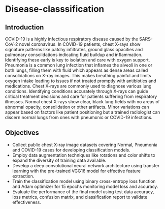 # Disease-classsification

## Introduction
COVID-19 is a highly infectious respiratory disease caused by the SARS-CoV-2 novel coronavirus. In COVID-19 patients, chest X-rays show signature patterns like patchy infiltrates, ground glass opacities and pulmonary consolidations indicating fluid buildup and inflammation. Identifying these early is key to isolation and care with oxygen support. Pneumonia is a common lung infection that inflames the alveoli in one or both lungs, filling them with fluid which appears as dense areas called consolidations on X-ray images. This makes breathing painful and limits oxygen intake leading to issues if not treated promptly with antibiotics and medications. Chest X-rays are commonly used to diagnose various lung conditions. Identifying conditions accurately through X-rays can guide critical treatment decisions and care for patients suffering from respiratory illnesses. Normal chest X-rays show clear, black lung fields with no areas of abnormal opacity, consolidation or other artifacts. Minor variations can appear based on factors like patient positioning but a trained radiologist can discern normal lungs from ones with pneumonic or COVID-19 infections.

## Objectives
* Collect public chest X-ray image datasets covering Normal, Pneumonia and COVID-19 cases for developing classification models.
* Employ data augmentation techniques like rotations and color shifts to expand the diversity of training data available.
* Develop a deep convolutional neural network architecture using transfer learning with the pre-trained VGG16 model for effective feature extraction.
* Train the classification model using binary cross-entropy loss function and Adam optimizer for 15 epochs monitoring model loss and accuracy.
* Evaluate the performance of the final model using test data accuracy, loss metrics, confusion matrix, and classification report to validate effectiveness.
